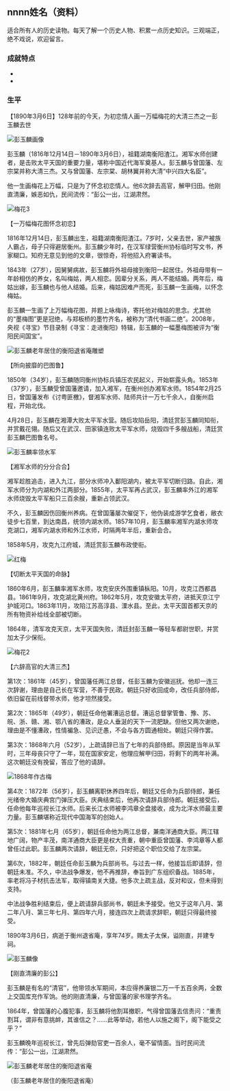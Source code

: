 ## nnnn姓名（资料）

适合所有人的历史读物。每天了解一个历史人物、积累一点历史知识。三观端正，绝不戏说，欢迎留言。  

### 成就特点

- ​
- ​


### 生平

【1890年3月6日】128年前的今天，为初恋情人画一万幅梅花的大清三杰之一彭玉麟去世

![彭玉麟画像](彭玉麟画像.jpg)

彭玉麟（1816年12月14日－1890年3月6日），祖籍湖南衡阳渣江。湘军水师创建者，是击败太平天国的重要力量，堪称中国近代海军奠基人。彭玉麟与曾国藩、左宗棠并称大清三杰。又与曾国藩、左宗棠、胡林翼并称大清“中兴四大名臣”。

他一生画梅花上万幅，只是为了怀念初恋情人。他6次辞去高官，解甲归田。他刚直清廉，嫉恶如仇，民间流传：“彭公一出，江湖肃然。

![梅花3](梅花3.jpeg)

【一万幅梅花图怀念初恋】

1816年12月14日，彭玉麟出生，祖籍湖南衡阳渣江。7岁时，父亲去世，家产被族人霸占，母子只得避居衡州。彭玉麟少年时，在汉军绿营衡州协标临时写文书，养家糊口。知府无意见到他的文章，很惊奇，将他招入府署读书。

1843年（27岁），因舅舅病故，彭玉麟将外祖母接到衡阳一起居住。外祖母带有一年龄相仿的养女，名叫梅姑，两人相恋。因辈分关系，两人不能结婚。两年后，梅姑出嫁，彭玉麟也与他人结婚。后来，梅姑因难产而死，彭玉麟一生画梅，以怀念梅姑。

彭玉麟一生画了上万幅梅花图，并题上咏梅诗，寄托他对梅姑的思念。尤其他的“墨梅图”更是冠绝，与郑板桥的墨竹齐名，被称为“清代书画二绝”。2008年，央视《寻宝》节目录制《寻宝：走进衡阳》特辑，彭玉麟的一幅墨梅图被评为“衡阳民间国宝”。

![彭玉麟老年居住的衡阳退省庵雕塑](彭玉麟老年居住的衡阳退省庵雕塑.jpg)

【所向披靡的巴图鲁】

1850年（34岁），彭玉麟随同衡州协标兵镇压农民起义，开始崭露头角。1853年（37岁），彭玉麟受曾国藩邀请，加入湘军，在衡州创办湘军水师。1854年2月25日，曾国藩发布《讨粤匪檄》，督湘军水师、陆师共计一万七千余人，自衡州启程，开始北伐。

4月28日，彭玉麟在湘潭大败太平军水营。随后攻陷岳阳，清廷赏彭玉麟同知衔，并赏戴花翎。随后又在武汉、田家镇连败太平军水师，烧毁四千多艘战船，清廷赏彭玉麟巴图鲁名号。

![彭玉麟率领水军](彭玉麟率领水军.jpg)



【湘军水师的分分合合】

湘军趁胜追击，进入九江，部分水师冲入鄱阳湖内，被太平军切断归路。自此，湘军水师分为内湖和外江两部分。1855年，太平军再占武汉，彭玉麟率外江的湘军水师烧毁太平军船只三百余艘，重新占领武汉。

不久，彭玉麟因伤回衡州养病。在曾国藩屡次催促下，他伪装成游学乞食者，敝衣徒步七百里，到达南昌，统领内湖水师。1857年10月，彭玉麟率湘军内湖水师攻克湖口，湘军内湖水师和外江水师，时隔两年半后，重新会合。

1858年5月，攻克九江府城，清廷赏彭玉麟布政使衔。

![红梅](红梅.jpg)

【切断太平天国的命脉】

1860年6月，彭玉麟率湘军水师，攻克安庆外围重镇枞阳。10月，攻克江西都昌县。1861年9月，攻克湖北黄州府。1862年5月，攻克安徽太平府，进抵天京江宁护城河口。1863年11月，攻陷江苏高淳县、溧水县。至此，太平天国首都天京的所有物资补给线全部被切断。

1864年，清军攻克天京，太平天国失败，清廷封彭玉麟一等轻车都尉世职，并赏加太子少保衔。

![梅花2](梅花2.jpg)

【六辞高官的大清三杰】

第1次：1861年（45岁），曾国藩任两江总督，任彭玉麟为安徽巡抚。他却一连三次辞谢，理由是自己长在军营，不善于民政。朝廷只好收回成命，改任兵部侍郎，依旧留在前线督带水师，他才坦然接受。

第2次：1865年（49岁），朝廷任命他署漕运总督。漕运总督掌管鲁、豫、苏、皖、浙、赣、湘、鄂八省的漕政，是众人垂涎的天下一流肥缺。但他又两次谢绝，理由是不懂漕政，性情褊急、见识迂愚，不会与各方圆通相处。朝廷只得作罢。

第3次：1868年六月（52岁），上疏请辞已当了七年的兵部侍郎。原因是当年从军时，三年母丧只守了一年，现在国家安定，他理应解甲归田，将剩下的两年补满。这次朝廷没有挽留，答应了他的请辞。

![1868年作古梅](1868年作古梅.jpg)

第4次：1872年（56岁），彭玉麟离职休养四年后，朝廷又任命为兵部侍郎，兼任光绪帝大婚庆典宫门弹压大臣。庆典结束后，他再次请辞兵部侍郎。朝廷接受后，任命他每年巡视长江水师。后来长江水师被李鸿章全盘接收，成为北洋水师最主要力量。彭玉麟堪称近现代中国海军的创始人。

第5次：1881年七月（65岁），朝廷任命他为两江总督，兼南洋通商大臣。两江辖地广阔，物产丰茂，南洋通商大臣更是权大责重，朝中重臣曾国藩、李鸿章等人都曾任过此职。彭玉麟两次请辞，朝廷无奈，只好把这个职位交给了左宗棠。

第6次，1882年，朝廷任命彭玉麟为兵部尚书。与过去一样，他接旨后即请辞，但朝廷未准。不久，中法战争爆发，他不再推辞，奉旨到广东组织备战。1885年，率老将冯子材抗击法军，取得镇南关大捷。他多次上疏主战，反对和议，但未得到支持。

中法战争胜利结束后，便上疏请辞兵部尚书，朝廷未予接受。他又于这年八月、第二年八月、第三年七月、第四年六月，接连四次上疏请求辞职，朝廷只得最终接受。

1890年3月6日，病逝于衡州退省庵，享年74岁。赐太子太保，谥刚直，并建专祠。

![彭玉麟像](彭玉麟像.jpg)



【刚直清廉的彭公】

彭玉麟是有名的“清官”，他带领水军期间，本应得养廉银二万一千五百余两，全数上交国库充作军饷。他的刚直清廉，与曾国藩的家书理学齐名。

1864年，曾国藩的心腹犯事，彭玉麟将他割耳撤职，气得曾国藩去信责问：“重责割耳，谓非有意挑衅，其谁信之？……此等举动，若他人以施之阁下，阁下能受之乎？”

彭玉麟晚年巡视长江，曾先后弹劾官吏一百余人，毫不留情面。当时民间流传：“彭公一出，江湖肃然。

![彭玉麟老年居住的衡阳退省庵](彭玉麟老年居住的衡阳退省庵.jpg)

（彭玉麟老年居住的衡阳退省庵）







